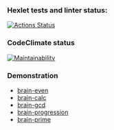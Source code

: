 ### Hexlet tests and linter status:
[![Actions Status](https://github.com/steamdroid/frontend-project-44/workflows/hexlet-check/badge.svg)](https://github.com/steamdroid/frontend-project-44/actions)

### CodeClimate status
[![Maintainability](https://api.codeclimate.com/v1/badges/d76497794aa30f8223b4/maintainability)](https://codeclimate.com/github/steamdroid/frontend-project-44/maintainability)

### Demonstration
* [brain-even](https://asciinema.org/a/IAAStLimPKDYky45CEoOvYLBl)
* [brain-calc](https://asciinema.org/a/nyXiP4mCp71VM6chRvuSTVlCs)
* [brain-gcd](https://asciinema.org/a/soFERMvxg5Nia7eMepyTmYDcJ)
* [brain-progression](https://asciinema.org/a/I5izhlMw5JR2fWtdUA37XGraO)
* [brain-prime](https://asciinema.org/a/AvAbMShYdZvbDwpvHQw3y50wc)